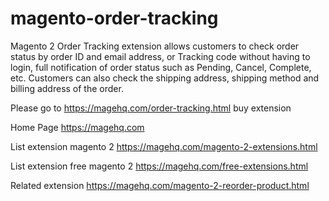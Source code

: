 # magento-order-tracking
Magento 2 Order Tracking extension allows customers to check order status by order ID and email address, or Tracking code without having to login, full notification of order status such as Pending, Cancel, Complete, etc. Customers can also check the shipping address, shipping method and billing address of the order.

Please go to https://magehq.com/order-tracking.html buy extension

Home Page https://magehq.com

List extension magento 2 https://magehq.com/magento-2-extensions.html

List extension free magento 2 https://magehq.com/free-extensions.html

Related extension https://magehq.com/magento-2-reorder-product.html
